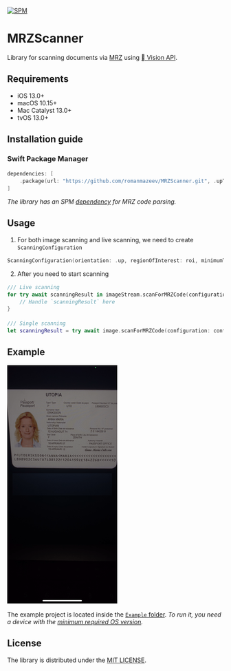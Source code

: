 [![SPM](https://img.shields.io/badge/SPM-compatible-brightgreen.svg)](https://github.com/romanmazeev/MRZParser/blob/master/Package.swift)

# MRZScanner
Library for scanning documents via [MRZ](https://en.wikipedia.org/wiki/Machine-readable_passport) using [ Vision API](https://developer.apple.com/documentation/vision/vnrecognizetextrequest).

## Requirements
* iOS 13.0+
* macOS 10.15+
* Mac Catalyst 13.0+
* tvOS 13.0+

## Installation guide
### Swift Package Manager
```swift
dependencies: [
    .package(url: "https://github.com/romanmazeev/MRZScanner.git", .upToNextMajor(from: "1.1.0"))
]
```
*The library has an SPM [dependency](https://github.com/romanmazeev/MRZParser) for MRZ code parsing.*

## Usage

1. For both image scanning and live scanning, we need to create `ScanningConfiguration`
```swift
ScanningConfiguration(orientation: .up, regionOfInterest: roi, minimumTextHeight: 0.1, recognitionLevel: .fast)
```

2. After you need to start scanning
```swift
/// Live scanning
for try await scanningResult in imageStream.scanForMRZCode(configuration: configuration) {
    // Handle `scanningResult` here
}

/// Single scanning
let scanningResult = try await image.scanForMRZCode(configuration: configuration)
```

## Example
![gif](https://github.com/romanmazeev/MRZScanner/blob/master/Docs/MRZScannerExample.gif)

The example project is located inside the [`Example` folder](https://github.com/romanmazeev/MRZScanner/tree/master/Example). 
*To run it, you need a device with the [minimum required OS version](https://github.com/romanmazeev/MRZScanner#requirements).*

## License
The library is distributed under the [MIT LICENSE](https://opensource.org/licenses/MIT).
